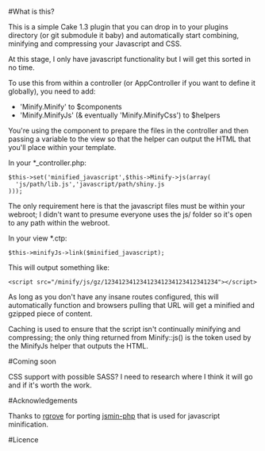#What is this?

This is a simple Cake 1.3 plugin that you can drop in to your plugins directory (or git submodule it baby) and automatically start combining, minifying and compressing your Javascript and CSS.

At this stage, I only have javascript functionality but I will get this sorted in no time.

To use this from within a controller (or AppController if you want to define it globally), you need to add:

* 'Minify.Minify' to $components
* 'Minify.MinifyJs' (& eventually 'Minify.MinifyCss') to $helpers

You're using the component to prepare the files in the controller and then passing a variable to the view so that the helper can output the HTML that you'll place within your template.

In your *_controller.php:

    $this->set('minified_javascript',$this->Minify->js(array(
      'js/path/lib.js','javascript/path/shiny.js
    )));

The only requirement here is that the javascript files must be within your webroot; I didn't want to presume everyone uses the js/ folder so it's open to any path within the webroot.

In your view *.ctp:

    $this->minifyJs->link($minified_javascript);

This will output something like:

    <script src="/minify/js/gz/12341234123412341234123412341234"></script>

As long as you don't have any insane routes configured, this will automatically function and browsers pulling that URL will get a minified and gzipped piece of content.

Caching is used to ensure that the script isn't continually minifying and compressing; the only thing returned from Minify::js() is the token used by the MinifyJs helper that outputs the HTML.

#Coming soon

CSS support with possible SASS? I need to research where I think it will go and if it's worth the work.


#Acknowledgements

Thanks to [rgrove](http://github.com/rgrove) for porting [jsmin-php](http://github.com/rgrove/jsmin-php/) that is used for javascript minification.

#Licence

